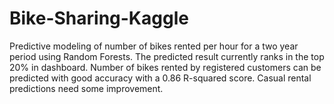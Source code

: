 # Bike-Sharing-Kaggle

Predictive modeling of number of bikes rented per hour for a two year period using Random Forests. 
The predicted result currently ranks in the top 20% in dashboard. Number of bikes rented by registered customers 
can be predicted with good accuracy with a 0.86 R-squared score. Casual rental predictions need some improvement. 
